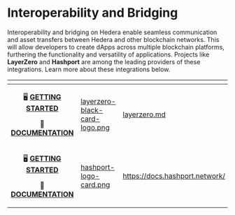 # Interoperability and Bridging

Interoperability and bridging on Hedera enable seamless communication and asset transfers between Hedera and other blockchain networks. This will allow developers to create dApps across multiple blockchain platforms, furthering the functionality and versatility of applications. Projects like **LayerZero** and **Hashport** are among the leading providers of these integrations. Learn more about these integrations below.&#x20;

<table data-card-size="large" data-view="cards"><thead><tr><th align="center"></th><th data-hidden data-card-cover data-type="files"></th><th data-hidden data-card-target data-type="content-ref"></th></tr></thead><tbody><tr><td align="center"><p>🖥️ <a href="layerzero.md"><strong>GETTING STARTED</strong></a></p><p>🧱 <a href="https://docs.layerzero.network/v2/developers/evm/oapp/overview"><strong>DOCUMENTATION</strong></a></p></td><td><a href="../../.gitbook/assets/layerzero-black-card-logo.png">layerzero-black-card-logo.png</a></td><td><a href="layerzero.md">layerzero.md</a></td></tr><tr><td align="center"><p>🖥️ <a href="https://www.hashport.network/getting-started/"><strong>GETTING STARTED</strong></a></p><p>🧱 <a href="https://docs.hashport.network/"><strong>DOCUMENTATION</strong></a></p><p></p></td><td><a href="../../.gitbook/assets/hashport-logo-card.png">hashport-logo-card.png</a></td><td><a href="https://docs.hashport.network/">https://docs.hashport.network/</a></td></tr></tbody></table>
